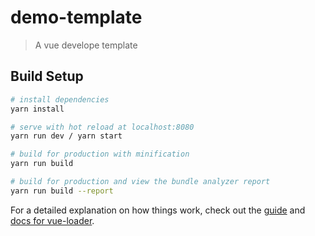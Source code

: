 # demo-template

> A vue develope template

## Build Setup

``` bash
# install dependencies
yarn install

# serve with hot reload at localhost:8080
yarn run dev / yarn start

# build for production with minification
yarn run build

# build for production and view the bundle analyzer report
yarn run build --report
```

For a detailed explanation on how things work, check out the [guide](http://vuejs-templates.github.io/webpack/) and [docs for vue-loader](http://vuejs.github.io/vue-loader).
